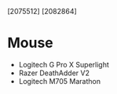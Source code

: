 [2075512]
[2082864]

# Mouse

- Logitech G Pro X Superlight
- Razer DeathAdder V2
- Logitech M705 Marathon
